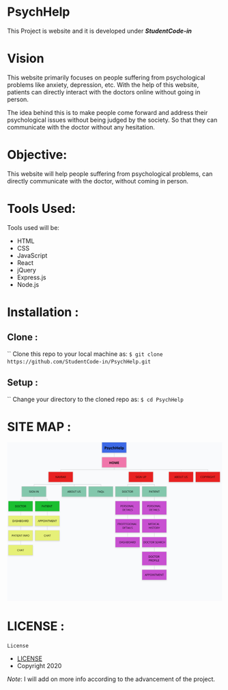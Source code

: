 # PsychHelp

This Project is website and it is developed under **_StudentCode-in_**

# Vision
This website primarily focuses on people suffering from psychological problems like anxiety, depression, etc. With the help of this website, patients can directly interact with the doctors online without going in person. 

The idea behind this is to make people come forward and address their psychological issues without being judged by the society. So that they can communicate with the doctor without any hesitation.
# Objective: 

This website will help people suffering from psychological problems, can directly communicate with the doctor, without coming in person.

# Tools Used:

Tools used will be: 
* HTML
* CSS
* JavaScript
* React
* jQuery
* Express.js 
* Node.js

# Installation :
## Clone :
``  Clone this repo to your local machine as:
`$ git clone https://github.com/StudentCode-in/PsychHelp.git`

## Setup :
``  Change your directory to the cloned repo as:
`$ cd PsychHelp`


# SITE MAP :
![alt SITE MAP](https://github.com/StudentCode-in/PsychHelp/blob/master/SITE%20MAP.png)

# LICENSE :
`License`

* [LICENSE](https://github.com/StudentCode-in/PsychHelp/blob/master/LICENSE)
* Copyright 2020 

*Note*: I will add on more info according to the advancement of the project.
